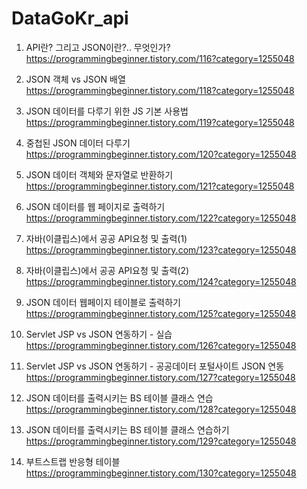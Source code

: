 # DataGoKr_api

1. API란? 그리고 JSON이란?.. 무엇인가?<br>
https://programmingbeginner.tistory.com/116?category=1255048


2. JSON 객체 vs JSON 배열<br>
https://programmingbeginner.tistory.com/118?category=1255048

3. JSON 데이터를 다루기 위한 JS 기본 사용법<br>
https://programmingbeginner.tistory.com/119?category=1255048

4. 중첩된 JSON 데이터 다루기<br>
https://programmingbeginner.tistory.com/120?category=1255048

5. JSON 데이터 객체와 문자열로 반환하기<br>
https://programmingbeginner.tistory.com/121?category=1255048

6. JSON 데이터를 웹 페이지로 출력하기<br>
https://programmingbeginner.tistory.com/122?category=1255048

7. 자바(이클립스)에서 공공 API요청 및 출력(1)<br>
https://programmingbeginner.tistory.com/123?category=1255048

7. 자바(이클립스)에서 공공 API요청 및 출력(2)<br>
https://programmingbeginner.tistory.com/124?category=1255048

8. JSON 데이터 웹페이지 테이블로 출력하기<br>
https://programmingbeginner.tistory.com/125?category=1255048

9. Servlet JSP vs JSON 연동하기 - 실습<br>
https://programmingbeginner.tistory.com/126?category=1255048

10. Servlet JSP vs JSON 연동하기 - 공공데이터 포털사이트 JSON 연동<br>
https://programmingbeginner.tistory.com/127?category=1255048


11. JSON 데이터를 출력시키는 BS 테이블 클래스 연습<br>
https://programmingbeginner.tistory.com/128?category=1255048

12. JSON 데이터를 출력시키는 BS 테이블 클래스 연습하기<br>
https://programmingbeginner.tistory.com/129?category=1255048

13. 부트스트랩 반응형 테이블<br>
https://programmingbeginner.tistory.com/130?category=1255048
